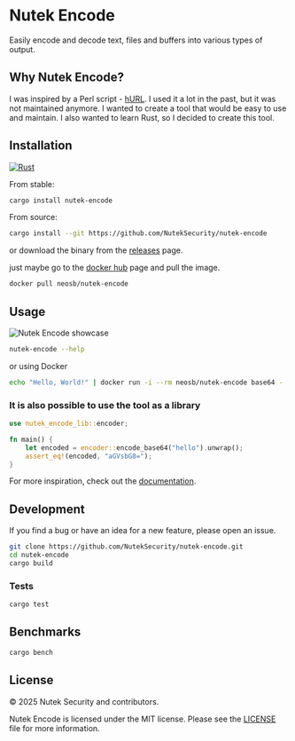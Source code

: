 # Nutek Encode

Easily encode and decode text, files and buffers into various types of output.

## Why Nutek Encode?

I was inspired by a Perl script - [hURL](https://github.com/fnord0/hURL). I used it a lot in the past, but it was not maintained anymore. I wanted to create a tool that would be easy to use and maintain. I also wanted to learn Rust, so I decided to create this tool.

## Installation

[![Rust](https://github.com/NutekSecurity/nutek-encode/actions/workflows/ci.yml/badge.svg?branch=main)](https://github.com/NutekSecurity/nutek-encode/actions/workflows/ci.yml)

From stable:

```bash
cargo install nutek-encode
```

From source:

```bash
cargo install --git https://github.com/NutekSecurity/nutek-encode
```

or download the binary from the [releases](https://github.com/nuteksecurity/nutek-encode/releases/latest) page.

just maybe go to the [docker hub](https://hub.docker.com/r/neosb/nutek-encode) page and pull the image.

```bash
docker pull neosb/nutek-encode
```

## Usage

![Nutek Encode showcase](examples/demo.gif)

```bash
nutek-encode --help
```
or using Docker

```bash
echo "Hello, World!" | docker run -i --rm neosb/nutek-encode base64 -
```

### It is also possible to use the tool as a library

```rust
use nutek_encode_lib::encoder;

fn main() {
    let encoded = encoder::encode_base64("hello").unwrap();
    assert_eq!(encoded, "aGVsbG8=");
}
```

For more inspiration, check out the [documentation](https://docs.rs/nutek-encode).

## Development

If you find a bug or have an idea for a new feature, please open an issue.

```bash
git clone https://github.com/NutekSecurity/nutek-encode.git
cd nutek-encode
cargo build
```

### Tests

```bash
cargo test
```

## Benchmarks

```bash
cargo bench
```

## License

© 2025 Nutek Security and contributors.

Nutek Encode is licensed under the MIT license. Please see the [LICENSE](LICENSE) file for more information.
